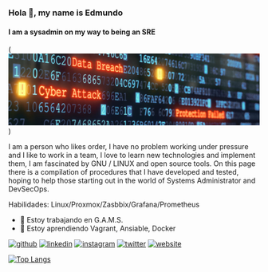 ### Hola 👋, my name is Edmundo
#### I am a sysadmin on my way to being an SRE
(![Sysadmin](https://github.com/GorillaTi/GorillaTi/blob/main/images/banner_hithub.png))

I am a person who likes order, I have no problem working under pressure and I like to work in a team, I love to learn new technologies and implement them, I am fascinated by GNU / LINUX and open source tools.
On this page there is a compilation of procedures that I have developed and tested, hoping to help those starting out in the world of Systems Administrator and DevSecOps. 

Habilidades: Linux/Proxmox/Zasbbix/Grafana/Prometheus

- 🔭 Estoy trabajando en G.A.M.S. 
- 🌱 Estoy aprendiendo Vagrant, Ansiable, Docker 


[<img src='https://cdn.jsdelivr.net/npm/simple-icons@3.0.1/icons/github.svg' alt='github' height='40'>](https://github.com/https://github.com/GorillaTi)  [<img src='https://cdn.jsdelivr.net/npm/simple-icons@3.0.1/icons/linkedin.svg' alt='linkedin' height='40'>](https://www.linkedin.com/in/https://www.linkedin.com/in/eca01//)  [<img src='https://cdn.jsdelivr.net/npm/simple-icons@3.0.1/icons/instagram.svg' alt='instagram' height='40'>](https://www.instagram.com/https://www.instagram.com/ecespedesa//)  [<img src='https://cdn.jsdelivr.net/npm/simple-icons@3.0.1/icons/twitter.svg' alt='twitter' height='40'>](https://twitter.com/https://twitter.com/EdmundoCespedes)  [<img src='https://cdn.jsdelivr.net/npm/simple-icons@3.0.1/icons/icloud.svg' alt='website' height='40'>](https://gorillati.github.io/)  

[![Top Langs](https://github-readme-stats.vercel.app/api/top-langs/?username=https://github.com/GorillaTi)](https://github.com/anuraghazra/github-readme-stats)
